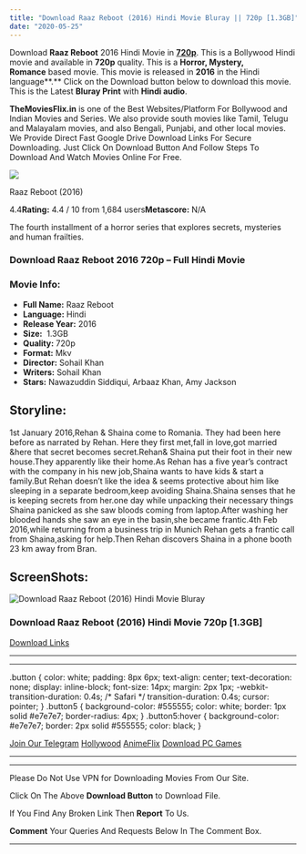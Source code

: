 ```yaml
---
title: "Download Raaz Reboot (2016) Hindi Movie Bluray || 720p [1.3GB]"
date: "2020-05-25"
---
```


Download **Raaz Reboot** 2016 Hindi Movie in [**720p**](https://1moviesflix.com/720p-movies/). This is a Bollywood Hindi movie and available in **720p** quality. This is a **Horror, Mystery, Romance** based movie. This movie is released in **2016** in the Hindi language**.** Click on the Download button below to download this movie. This is the Latest **Bluray Print** with **Hindi audio**.

**TheMoviesFlix.in** is one of the Best Websites/Platform For Bollywood and Indian Movies and Series. We also provide south movies like Tamil, Telugu and Malayalam movies, and also Bengali, Punjabi, and other local movies. We Provide Direct Fast Google Drive Download Links For Secure Downloading. Just Click On Download Button And Follow Steps To Download And Watch Movies Online For Free.

[![](https://m.media-amazon.com/images/M/MV5BMTUzOTU1MzI5MV5BMl5BanBnXkFtZTgwNDAyNTU5ODE@._V1_SX300.jpg)](https://www.imdb.com/title/tt5639388/ "Raaz Reboot")

Raaz Reboot (2016)

4.4**Rating:** 4.4 / 10 from 1,684 users**Metascore:** N/A

The fourth installment of a horror series that explores secrets, mysteries and human frailties.

### Download Raaz Reboot 2016 720p – Full Hindi Movie

### Movie Info:

- **Full Name:** Raaz Reboot
- **Language:** Hindi
- **Release Year:** 2016
- **Size:**  1.3GB
- **Quality:** 720p
- **Format:** Mkv
- **Director:** Sohail Khan
- **Writers:** Sohail Khan
- **Stars:** Nawazuddin Siddiqui, Arbaaz Khan, Amy Jackson

## Storyline:

1st January 2016,Rehan & Shaina come to Romania. They had been here before as narrated by Rehan. Here they first met,fall in love,got married &here that secret becomes secret.Rehan& Shaina put their foot in their new house.They apparently like their home.As Rehan has a five year’s contract with the company in his new job,Shaina wants to have kids & start a family.But Rehan doesn’t like the idea & seems protective about him like sleeping in a separate bedroom,keep avoiding Shaina.Shaina senses that he is keeping secrets from her.one day while unpacking their necessary things Shaina panicked as she saw bloods coming from laptop.After washing her blooded hands she saw an eye in the basin,she became frantic.4th Feb 2016,while returning from a business trip in Munich Rehan gets a frantic call from Shaina,asking for help.Then Rehan discovers Shaina in a phone booth 23 km away from Bran.

## ScreenShots:

![Download Raaz Reboot (2016) Hindi Movie Bluray](https://i.imgur.com/kKqqlDJ.jpg)

### Download Raaz Reboot (2016) Hindi Movie 720p \[1.3GB\]

[Download Links](https://1moviesflix.com?a270777880=UUk4YVJxQmxJbXBjOEtUK3JUVitUcDlieGY4N2hpNFZLM0NhRjVlNXhuUVk0dXNSa3pJMlJ1R0dDTXJXZHBZZGdqazZiWXUxQzAwbDdCWmhMTTZyaCtaeFFPallNcWNsa0hnYXY4aXdTblE9)

* * *

* * *

.button { color: white; padding: 8px 6px; text-align: center; text-decoration: none; display: inline-block; font-size: 14px; margin: 2px 1px; -webkit-transition-duration: 0.4s; /\* Safari \*/ transition-duration: 0.4s; cursor: pointer; } .button5 { background-color: #555555; color: white; border: 1px solid #e7e7e7; border-radius: 4px; } .button5:hover { background-color: #e7e7e7; border: 2px solid #555555; color: black; }

[Join Our Telegram](http://gdrivepro.xyz/join.php) [Hollywood](https://moviesverse.com/) [AnimeFlix](https://animeflix.in/) [Download PC Games](https://gamesflix.net/)  

* * *

* * *

  

Please Do Not Use VPN for Downloading Movies From Our Site.

Click On The Above **Download Button** to Download File.

If You Find Any Broken Link Then **Report** To Us.

**Comment** Your Queries And Requests Below In The Comment Box.

* * *
